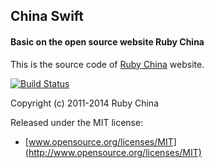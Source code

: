 ## China Swift

#### Basic on the open source website Ruby China

This is the source code of [Ruby China](http://ruby-china.org) website.

[![Build
Status](https://secure.travis-ci.org/ruby-china/ruby-china.png?branch=master&.png)](http://travis-ci.org/ruby-china/ruby-china)

Copyright (c) 2011-2014 Ruby China

Released under the MIT license:

* [www.opensource.org/licenses/MIT](http://www.opensource.org/licenses/MIT)

